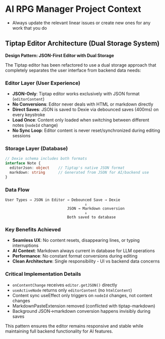# AI RPG Manager Project Context

- Always update the relevant linear issues or create new ones for any work that you do

## Tiptap Editor Architecture (Dual Storage System)

**Design Pattern: JSON-First Editor with Dual Storage**

The Tiptap editor has been refactored to use a dual storage approach that completely separates the user interface from backend data needs:

### **Editor Layer (User Experience)**
- **JSON-Only**: Tiptap editor works exclusively with JSON format (`editorContent`)
- **No Conversions**: Editor never deals with HTML or markdown directly
- **Direct Saves**: JSON is saved to Dexie via debounced saves (400ms) on every keystroke
- **Load Once**: Content only loaded when switching between different notes (`nodeId` change)
- **No Sync Loop**: Editor content is never reset/synchronized during editing sessions

### **Storage Layer (Database)**
```typescript
// Dexie schema includes both formats
interface Note {
  editorJson: object    // Tiptap's native JSON format
  markdown: string      // Generated from JSON for AI/backend use
}
```

### **Data Flow**
```
User Types → JSON in Editor → Debounced Save → Dexie
                                    ↓
                            JSON → Markdown conversion
                                    ↓
                            Both saved to database
```

### **Key Benefits Achieved**
- **Seamless UX**: No content resets, disappearing lines, or typing interruptions
- **AI Context**: Markdown always current in database for LLM operations
- **Performance**: No constant format conversions during editing
- **Clean Architecture**: Single responsibility - UI vs backend data concerns

### **Critical Implementation Details**
- `onContentChange` receives `editor.getJSON()` directly
- `useActiveNode` returns only `editorContent` (no `htmlContent`)  
- Content sync useEffect only triggers on `nodeId` changes, not content changes
- MarkdownPasteExtension removed (conflicted with tiptap-markdown)
- Background JSON→markdown conversion happens invisibly during saves

This pattern ensures the editor remains responsive and stable while maintaining full backend functionality for AI features.